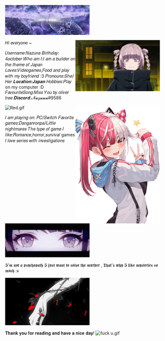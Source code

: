 <img src="https://raw.githubusercontent.com/Nazuna-UwU/Nazuna-UwU/main/img/Look%20at%20the%20stars.gif" alt="stars.gif" width="275" /> 

𝐻𝑖 𝑒𝑣𝑒𝑟𝑦𝑜𝑛𝑒 ~ <img align="right" src="https://raw.githubusercontent.com/Nazuna-UwU/Nazuna-UwU/main/img/Hi.gif" alt="Hi.gif" width="275" /> 


𝑈𝑠𝑒𝑟𝑛𝑎𝑚𝑒:𝑁𝑎𝑧𝑢𝑛𝑎
𝐵𝑖𝑟𝑡ℎ𝑑𝑎𝑦: 4𝑜𝑐𝑡𝑜𝑏𝑒𝑟
𝑊ℎ𝑜 𝑎𝑚 𝐼:𝐼 𝑎𝑚 𝑎 𝑏𝑢𝑖𝑙𝑑𝑒𝑟 𝑜𝑛 𝑡ℎ𝑒 𝑡ℎ𝑒𝑚𝑒 𝑜𝑓 𝐽𝑎𝑝𝑎𝑛
𝐿𝑜𝑣𝑒𝑠:𝑉𝑖𝑑𝑒𝑜𝑔𝑎𝑚𝑒𝑠,𝐹𝑜𝑜𝑑 𝑎𝑛𝑑 𝑝𝑙𝑎𝑦 𝑤𝑖𝑡ℎ 𝑚𝑦 𝑏𝑜𝑦𝑓𝑟𝑖𝑒𝑛𝑑 :3
𝑃𝑟𝑜𝑛𝑜𝑢𝑛𝑠:𝑆ℎ𝑒/𝐻𝑒𝑟
𝑳𝒐𝒄𝒂𝒕𝒊𝒐𝒏:𝑱𝒂𝒑𝒂𝒏
𝐻𝑜𝑏𝑏i𝑒𝑠:𝑃𝑙𝑎𝑦 on my computer :D
𝐹𝑎𝑣𝑜𝑢𝑟𝑖𝑡𝑒𝑆𝑜𝑛𝑔:𝑀𝑖𝑠𝑠 𝑌𝑜𝑢 𝑏𝑦 𝑜𝑙𝑖𝑣𝑒𝑟 𝑡𝑟𝑒𝑒
𝑫𝒊𝒔𝒄𝒐𝒓𝒅:𝓝𝓪𝔃𝓾𝓷𝓪#9586

<img align="right" src="https://raw.githubusercontent.com/Nazuna-UwU/Nazuna-UwU/main/img/Clin%20d'oeil.png" alt="Clin d'oeil.png" width="275" /> 

<img src="https://raw.githubusercontent.com/Nazuna-UwU/Nazuna-UwU/main/img/Red.gif" alt="Red.gif" width="275" />

𝐼 𝑎𝑚 𝑝𝑙𝑎𝑦𝑖𝑛𝑔 𝑜𝑛: 𝑃𝐶/𝑆𝑤𝑖𝑡𝑐ℎ
𝐹𝑎𝑣𝑜𝑟𝑖𝑡𝑒 𝑔𝑎𝑚𝑒𝑠:𝐷𝑎𝑛𝑔𝑎𝑛𝑟𝑜𝑛𝑝𝑎/𝐿𝑖𝑡𝑡𝑙𝑒 𝑛𝑖𝑔ℎ𝑡𝑚𝑎𝑟𝑒𝑠
𝑇ℎ𝑒 𝑡𝑦𝑝𝑒 𝑜𝑓 𝑔𝑎𝑚𝑒 𝐼 𝑙𝑖𝑘𝑒:𝑅𝑜𝑚𝑎𝑛𝑐𝑒,ℎ𝑜𝑟𝑟𝑜𝑟,𝑠𝑢𝑟𝑣𝑖𝑣𝑎𝑙 games
𝐼 𝑙𝑜𝑣𝑒 𝑠𝑒𝑟𝑖𝑒𝑠 𝑤𝑖𝑡ℎ 𝑖𝑛𝑣𝑒𝑠𝑡𝑖𝑔𝑎𝑡𝑖𝑜𝑛𝑠


<img src="https://raw.githubusercontent.com/Nazuna-UwU/Nazuna-UwU/main/img/purple.gif" alt="purple.gif" width="275" />


𝕴'𝖒 𝖓𝖔𝖙 𝖆 𝖕𝖘𝖞𝖈𝖍𝖔𝖕𝖆𝖙𝖍 𝕴 𝖏𝖚𝖘𝖙 𝖜𝖆𝖓𝖙 𝖙𝖔 𝖘𝖔𝖑𝖛𝖊 𝖙𝖍𝖊 𝖒𝖚𝖗𝖉𝖊𝖗 , 𝕿𝖍𝖆𝖙'𝖘 𝖜𝖍𝖞 𝕴 𝖑𝖎𝖐𝖊 𝖒𝖞𝖘𝖙𝖊𝖗𝖎𝖊𝖘 𝖘𝖔 𝖒𝖚𝖈𝖍 :𝖘

<img src="https://raw.githubusercontent.com/Nazuna-UwU/Nazuna-UwU/main/img/murder.gif" alt="murder.gif" width="275" />

𝐓𝐡𝐚𝐧𝐤 𝐲𝐨𝐮 𝐟𝐨𝐫 𝐫𝐞𝐚𝐝𝐢𝐧𝐠 𝐚𝐧𝐝 𝐡𝐚𝐯𝐞 𝐚 𝐧𝐢𝐜𝐞 𝐝𝐚𝐲!
<img src="https://raw.githubusercontent.com/Nazuna-UwU/Nazuna-UwU/main/img/fuck%20u.gif" alt="fuck u.gif" width="275" />
